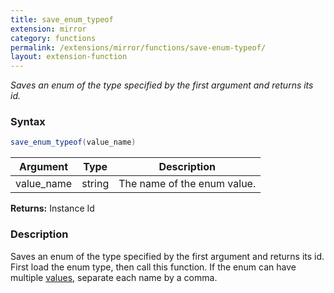 ```yaml
---
title: save_enum_typeof
extension: mirror
category: functions
permalink: /extensions/mirror/functions/save-enum-typeof/
layout: extension-function
---
```


_Saves an enum of the type specified by the first argument and returns its id._

### Syntax ###
```cs
save_enum_typeof(value_name)
```

| Argument | Type | Description |
| --- | --- | --- |
| value_name | string | The name of the enum value. |

**Returns:** Instance Id

### Description

Saves an enum of the type specified by the first argument and returns its id. First load the enum type, then call this function. If the enum can have multiple [values](https://docs.microsoft.com/en-us/dotnet/api/system.flagsattribute?view=netframework-4.7), separate each name by a comma. 


